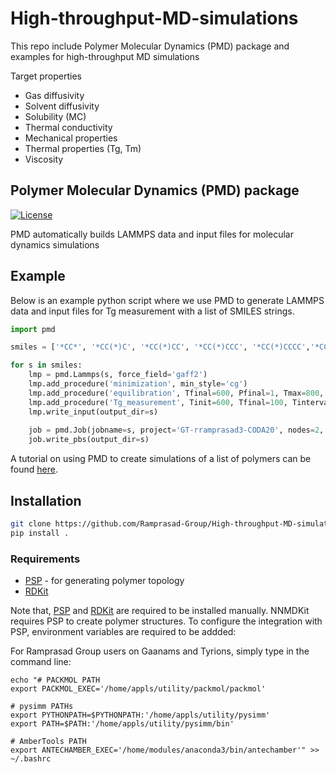 # High-throughput-MD-simulations
This repo include Polymer Molecular Dynamics (PMD) package and examples for high-throughput MD simulations 

Target properties
- Gas diffusivity
- Solvent diffusivity
- Solubility (MC)
- Thermal conductivity
- Mechanical properties
- Thermal properties (Tg, Tm)
- Viscosity

## Polymer Molecular Dynamics (PMD) package
[![License](https://img.shields.io/badge/license-MIT-blue.svg)](http://opensource.org/licenses/MIT)

PMD automatically builds LAMMPS data and input files for molecular dynamics simulations

## Example
Below is an example python script where we use PMD to generate LAMMPS data and input files for Tg measurement with a list of SMILES strings.
```python
import pmd

smiles = ['*CC*', '*CC(*)C', '*CC(*)CC', '*CC(*)CCC', '*CC(*)CCCC','*CC(*)c1ccccc1']

for s in smiles:
    lmp = pmd.Lammps(s, force_field='gaff2')
    lmp.add_procedure('minimization', min_style='cg')
    lmp.add_procedure('equilibration', Tfinal=600, Pfinal=1, Tmax=800, Pmax=49346.163)
    lmp.add_procedure('Tg_measurement', Tinit=600, Tfinal=100, Tinterval=25, step=1000000)
    lmp.write_input(output_dir=s)
                       
    job = pmd.Job(jobname=s, project='GT-rramprasad3-CODA20', nodes=2, ppn=24, walltime='48:00:00')
    job.write_pbs(output_dir=s)
```

A tutorial on using PMD to create simulations of a list of polymers can be found [here](https://github.com/Ramprasad-Group/High-throughput-MD-simulations/tree/main/Equilibration).

## Installation

```bash
git clone https://github.com/Ramprasad-Group/High-throughput-MD-simulations.git
pip install .
```

### Requirements
* [PSP](https://github.com/Ramprasad-Group/PSP) - for generating polymer topology
* [RDKit](https://www.rdkit.org/)

Note that, [PSP](https://github.com/Ramprasad-Group/PSP) and [RDKit](https://www.rdkit.org/) are required to be installed manually. NNMDKit requires PSP to create polymer structures. To configure the integration with PSP, environment variables are required to be addded:

For Ramprasad Group users on Gaanams and Tyrions, simply type in the command line:

```
echo "# PACKMOL PATH
export PACKMOL_EXEC='/home/appls/utility/packmol/packmol'

# pysimm PATHs
export PYTHONPATH=$PYTHONPATH:'/home/appls/utility/pysimm'
export PATH=$PATH:'/home/appls/utility/pysimm/bin'

# AmberTools PATH
export ANTECHAMBER_EXEC='/home/modules/anaconda3/bin/antechamber'" >> ~/.bashrc
```

